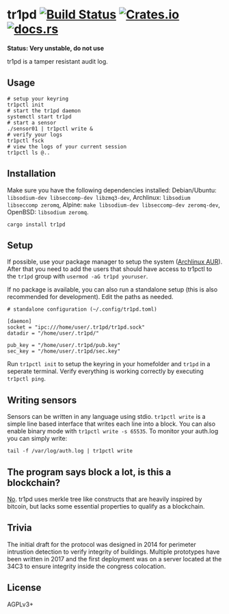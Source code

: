 # tr1pd [![Build Status][travis-img]][travis] [![Crates.io][crates-img]][crates] [![docs.rs][docs-img]][docs]

[travis-img]:   https://travis-ci.org/kpcyrd/tr1pd.svg?branch=master
[travis]:       https://travis-ci.org/kpcyrd/tr1pd
[crates-img]:   https://img.shields.io/crates/v/tr1pd.svg
[crates]:       https://crates.io/crates/tr1pd
[docs-img]:     https://docs.rs/tr1pd/badge.svg
[docs]:         https://docs.rs/tr1pd

**Status: Very unstable, do not use**

tr1pd is a tamper resistant audit log.

## Usage

    # setup your keyring
    tr1pctl init
    # start the tr1pd daemon
    systemctl start tr1pd
    # start a sensor
    ./sensor01 | tr1pctl write &
    # verify your logs
    tr1pctl fsck
    # view the logs of your current session
    tr1pctl ls @..

## Installation

Make sure you have the following dependencies installed:
Debian/Ubuntu: `libsodium-dev libseccomp-dev libzmq3-dev`,
Archlinux: `libsodium libseccomp zeromq`,
Alpine: `make libsodium-dev libseccomp-dev zeromq-dev`,
OpenBSD: `libsodium zeromq`.

    cargo install tr1pd

## Setup

If possible, use your package manager to setup the system ([Archlinux AUR][aur]).
After that you need to add the users that should have access to tr1pctl to the
`tr1pd` group with `usermod -aG tr1pd youruser`.

[aur]: https://aur.archlinux.org/packages/tr1pd/

If no package is available, you can also run a standalone setup (this is also
recommended for development). Edit the paths as needed.

    # standalone configuration (~/.config/tr1pd.toml)

    [daemon]
    socket = "ipc:///home/user/.tr1pd/tr1pd.sock"
    datadir = "/home/user/.tr1pd/"

    pub_key = "/home/user/.tr1pd/pub.key"
    sec_key = "/home/user/.tr1pd/sec.key"

Run `tr1pctl init` to setup the keyring in your homefolder and `tr1pd` in a
seperate terminal. Verify everything is working correctly by executing
`tr1pctl ping`.

## Writing sensors

Sensors can be written in any language using stdio. `tr1pctl write` is a simple
line based interface that writes each line into a block. You can also enable
binary mode with `tr1pctl write -s 65535`. To monitor your auth.log you can
simply write:

    tail -f /var/log/auth.log | tr1pctl write

## The program says block a lot, is this a blockchain?

[No][not a blockchain]. tr1pd uses merkle tree like constructs that are
heavily inspired by bitcoin, but lacks some essential properties to qualify as
a blockchain.

[not a blockchain]: https://gist.github.com/joepie91/e49d2bdc9dfec4adc9da8a8434fd029b

## Trivia

The initial draft for the protocol was designed in 2014 for perimeter
intrustion detection to verify integrity of buildings. Multiple prototypes have
been written in 2017 and the first deployment was on a server located at the
34C3 to ensure integrity inside the congress colocation.

## License

AGPLv3+
